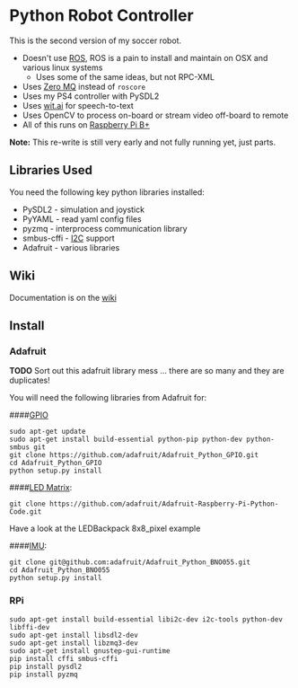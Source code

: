 # Python Robot Controller

This is the second version of my soccer robot.

* Doesn't use [ROS](http://ros.org), ROS is a pain to install and maintain on OSX and various linux systems
	* Uses some of the same ideas, but not RPC-XML
* Uses [Zero MQ](http://http://zeromq.org/) instead of `roscore`
* Uses my PS4 controller with PySDL2
* Uses [wit.ai](http://wit.ai) for speech-to-text
* Uses OpenCV to process on-board or stream video off-board to remote
* All of this runs on [Raspberry Pi B+](http://www.raspberrypi.org)

**Note:** This re-write is still very early and not fully running yet, just parts.

## Libraries Used

You need the following key python libraries installed:

* PySDL2 - simulation and joystick
* PyYAML - read yaml config files
* pyzmq - interprocess communication library
* smbus-cffi - [I2C](https://pypi.python.org/pypi/smbus-cffi) support
* Adafruit - various libraries

## Wiki

Documentation is on the [wiki](https://github.com/walchko/soccer2/wiki)

## Install

### Adafruit

**TODO** Sort out this adafruit library mess ... there are so many and they are duplicates!

You will need the following libraries from Adafruit for:

####[GPIO](https://github.com/adafruit/Adafruit_Python_GPIO)

	sudo apt-get update
	sudo apt-get install build-essential python-pip python-dev python-smbus git
	git clone https://github.com/adafruit/Adafruit_Python_GPIO.git
	cd Adafruit_Python_GPIO
	python setup.py install

####[LED Matrix](https://github.com/adafruit/Adafruit-Raspberry-Pi-Python-Code):

	git clone https://github.com/adafruit/Adafruit-Raspberry-Pi-Python-Code.git

Have a look at the LEDBackpack 8x8_pixel example
	
####[IMU](https://github.com/adafruit/Adafruit_Python_BNO055):

	git clone git@github.com:adafruit/Adafruit_Python_BNO055.git
	cd Adafruit_Python_BNO055
	python setup.py install


### RPi

	sudo apt-get install build-essential libi2c-dev i2c-tools python-dev libffi-dev
	sudo apt-get install libsdl2-dev
	sudo apt-get install libzmq3-dev
	sudo apt-get install gnustep-gui-runtime
	pip install cffi smbus-cffi
	pip install pysdl2
	pip install pyzmq

